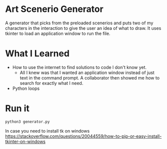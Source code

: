 # Art Scenerio Generator
A generator that picks from the preloaded scenerios and puts two of my characters in the interaction to give the user an idea of what to draw. It uses tkinter to load an application window to run the file. 

# What I Learned
* How to use the internet to find solutions to code I don't know yet.
  * All I knew was that I wanted an application window instead of just text in the command prompt. A collaborator then showed me how to search for exactly what I need.
* Python loops

# Run it

```
python3 generator.py
```

In case you need to install tk on windows
https://stackoverflow.com/questions/20044559/how-to-pip-or-easy-install-tkinter-on-windows
